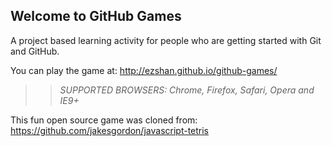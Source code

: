 ## Welcome to GitHub Games

A project based learning activity for people who are getting started with Git and GitHub.

You can play the game at: http://ezshan.github.io/github-games/

>> _*SUPPORTED BROWSERS*: Chrome, Firefox, Safari, Opera and IE9+_

This fun open source game was cloned from: https://github.com/jakesgordon/javascript-tetris
